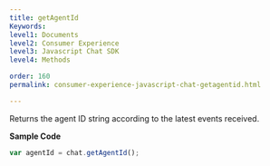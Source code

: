 ```yaml
---
title: getAgentId
Keywords:
level1: Documents
level2: Consumer Experience
level3: Javascript Chat SDK
level4: Methods

order: 160
permalink: consumer-experience-javascript-chat-getagentid.html

---
```


Returns the agent ID string according to the latest events received.

**Sample Code**

```javascript
var agentId = chat.getAgentId();
```

